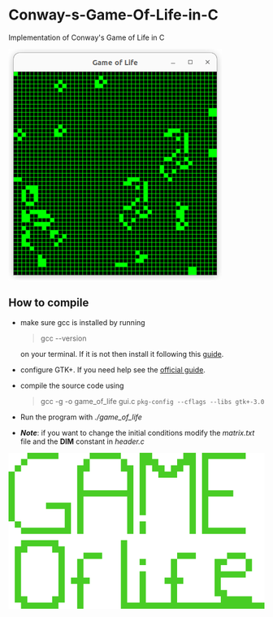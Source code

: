 # Conway-s-Game-Of-Life-in-C
Implementation of Conway's Game of Life in C


![Example](/assets/images/example.png)


## How to compile 

* make sure gcc is installed by running

  > gcc --version 
  
  on your terminal. If it is not then install it following this [guide](https://www.geeksforgeeks.org/how-to-install-gcc-compiler-on-linux/).
* configure GTK+. If you need help see the [official guide](https://www.gtk.org/docs/installations/linux).
* compile the source code using

  > gcc -g -o game_of_life gui.c `pkg-config --cflags --libs gtk+-3.0`
* Run the program with *./game_of_life*
* ***Note***: if you want to change the initial conditions modify the *matrix.txt* file and the **DIM** constant in *header.c*





![Logo](/assets/images/icon.png)
